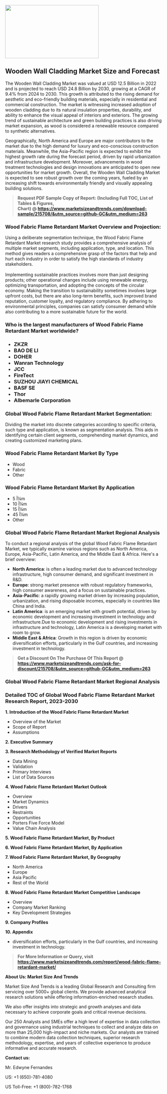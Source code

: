 <p><img class="alignnone size-medium wp-image-20088" src="https://ffe5etoiles.com/wp-content/uploads/2024/12/MST1-300x171.png" alt="" width="300" height="171" /></p><h2>Wooden Wall Cladding Market Size and Forecast</h2><p>The Wooden Wall Cladding Market was valued at USD 12.5 Billion in 2022 and is projected to reach USD 24.8 Billion by 2030, growing at a CAGR of 9.4% from 2024 to 2030. This growth is attributed to the rising demand for aesthetic and eco-friendly building materials, especially in residential and commercial construction. The market is witnessing increased adoption of wooden cladding due to its natural insulation properties, durability, and ability to enhance the visual appeal of interiors and exteriors. The growing trend of sustainable architecture and green building practices is also driving market expansion, as wood is considered a renewable resource compared to synthetic alternatives.</p><p>Geographically, North America and Europe are major contributors to the market due to the high demand for luxury and eco-conscious construction materials. Meanwhile, the Asia-Pacific region is expected to exhibit the highest growth rate during the forecast period, driven by rapid urbanization and infrastructure development. Moreover, advancements in wood treatment technologies and design innovations are anticipated to open new opportunities for market growth. Overall, the Wooden Wall Cladding Market is expected to see robust growth over the coming years, fueled by an increasing shift towards environmentally friendly and visually appealing building solutions.</p></p><blockquote id="" class=""><strong>Request PDF Sample Copy of Report: (Including Full TOC, List of Tables &amp; Figures, Chart)&nbsp;@&nbsp;<strong><a href="https://www.marketsizeandtrends.com/download-sample/215708/&utm_source=github-GC&utm_medium=263" target="_blank">https://www.marketsizeandtrends.com/download-sample/215708/&utm_source=github-GC&utm_medium=263</a></strong></strong></blockquote><h3 id="" class="">Wood Fabric Flame Retardant Market&nbsp;Overview and Projection:</h3><p id="" class="">Using a deliberate segmentation technique, the Wood Fabric Flame Retardant Market research study provides a comprehensive analysis of multiple market segments, including application, type, and location. This method gives readers a comprehensive grasp of the factors that help and hurt each industry in order to satisfy the high standards of industry stakeholders. <br /> <br />Implementing sustainable practices involves more than just designing products; other operational changes include using renewable energy, optimizing transportation, and adopting the concepts of the circular economy. Making the transition to sustainability sometimes involves large upfront costs, but there are also long-term benefits, such improved brand reputation, customer loyalty, and regulatory compliance. By adhering to environmental principles, companies can satisfy consumer demand while also contributing to a more sustainable future for the world.</p><h3 id="" class="">Who is the largest manufacturers of&nbsp;Wood Fabric Flame Retardant Market worldwide?</h3><h3 class=""><p><ul><li>ZKZR </li><li> BAO DE LI </li><li> DOHER </li><li> Wanran Technology </li><li> JCC </li><li> FireTect </li><li> SUZHOU JIAYI CHEMICAL </li><li> BASF SE </li><li> Thor </li><li> Albemarle Corporation</li></ul></p></h3><h3 id="" class="">Global&nbsp;Wood Fabric Flame Retardant Market Segmentation:</h3><p id="" class="">Dividing the market into discrete categories according to specific criteria, such type and application, is known as segmentation analysis. This aids in identifying certain client segments, comprehending market dynamics, and creating customized marketing plans.</p><h3 id="" class="">Wood Fabric Flame Retardant Market&nbsp;By Type</h3><p><p><ul><li>Wood</li><li> Fabric</li><li> Other</p></li></ul></p></p><h3 id="" class="">Wood Fabric Flame Retardant Market&nbsp;By Application</h3><p class=""><p><ul><li>5 Î¼m</li><li> 10 Î¼m</li><li> 15 Î¼m</li><li> 45 Î¼m</li><li> Other</li></ul></p></p><h3 id="" class="">Global Wood Fabric Flame Retardant Market Regional Analysis</h3><p id="" class="">To conduct a regional analysis of the global Wood Fabric Flame Retardant Market, we typically examine various regions such as North America, Europe, Asia-Pacific, Latin America, and the Middle East &amp; Africa. Here's a brief overview:</p><ul><li><strong>North America</strong>: is often a leading market due to advanced technology infrastructure, high consumer demand, and significant investment in R&amp;D.</li><li><strong>Europe</strong>: strong market presence with robust regulatory frameworks, high consumer awareness, and a focus on sustainable practices.</li><li><strong>Asia-Pacific</strong>: a rapidly growing market driven by increasing population, urbanization, and rising disposable incomes, especially in countries like China and India.</li><li><strong>Latin America</strong>: is an emerging market with growth potential, driven by economic development and increasing investment in technology and infrastructure.Due to economic development and rising investments in infrastructure and technology, Latin America is a developing market with room to grow.</li><li><strong>Middle East &amp; Africa</strong>: Growth in this region is driven by economic diversification efforts, particularly in the Gulf countries, and increasing investment in technology.</li></ul><blockquote id="" class=""><strong>Get a Discount On The Purchase Of This Report @ <strong><a href="https://www.marketsizeandtrends.com/ask-for-discount/215708/&utm_source=github-GC&utm_medium=263" target="_blank">https://www.marketsizeandtrends.com/ask-for-discount/215708/&utm_source=github-GC&utm_medium=263</a></strong></strong></blockquote><h3 id="" class="">Global Wood Fabric Flame Retardant Market Regional Analysis</h3><h3 id="" class="">Detailed TOC of Global Wood Fabric Flame Retardant Market Research Report, 2023-2030</h3><p id="" class=""><strong>1. Introduction of the Wood Fabric Flame Retardant Market</strong></p><ul><li>Overview of the Market</li><li>Scope of Report</li><li>Assumptions</li></ul><p id="" class=""><strong>2. Executive Summary</strong></p><p id="" class=""><strong>3. Research Methodology of Verified Market Reports</strong></p><ul><li>Data Mining</li><li>Validation</li><li>Primary Interviews</li><li>List of Data Sources</li></ul><p id="" class=""><strong>4. Wood Fabric Flame Retardant Market Outlook</strong></p><ul><li>Overview</li><li>Market Dynamics</li><li>Drivers</li><li>Restraints</li><li>Opportunities</li><li>Porters Five Force Model</li><li>Value Chain Analysis</li></ul><p id="" class=""><strong>5. Wood Fabric Flame Retardant Market, By Product</strong></p><p id="" class=""><strong>6. Wood Fabric Flame Retardant Market, By Application</strong></p><p id="" class=""><strong>7. Wood Fabric Flame Retardant Market, By Geography</strong></p><ul><li>North America</li><li>Europe</li><li>Asia Pacific</li><li>Rest of the World</li></ul><p id="" class=""><strong>8. Wood Fabric Flame Retardant Market Competitive Landscape</strong></p><ul><li>Overview</li><li>Company Market Ranking</li><li>Key Development Strategies</li></ul><p id="" class=""><strong>9. Company Profiles</strong></p><p id="" class=""><strong>10. Appendix</strong></p><ul><li>diversification efforts, particularly in the Gulf countries, and increasing investment in technology.</li></ul><blockquote id="" class=""><strong>For More Information or Query, visit <strong><strong><a href="https://www.marketsizeandtrends.com/report/wood-fabric-flame-retardant-market/" target="_blank">https://www.marketsizeandtrends.com/report/wood-fabric-flame-retardant-market/</a></strong></strong></strong></blockquote><p id="" class=""><strong>About Us: Market Size And Trends</strong></p><p id="" class="">Market Size And Trends is a leading Global Research and Consulting firm servicing over 5000+ global clients. We provide advanced analytical research solutions while offering information-enriched research studies.</p><p id="" class="">We also offer insights into strategic and growth analyses and data necessary to achieve corporate goals and critical revenue decisions.</p><p id="" class="">Our 250 Analysts and SMEs offer a high level of expertise in data collection and governance using industrial techniques to collect and analyze data on more than 25,000 high-impact and niche markets. Our analysts are trained to combine modern data collection techniques, superior research methodology, expertise, and years of collective experience to produce informative and accurate research.</p><p id="" class=""><strong>Contact us:</strong></p><p id="" class="">Mr. Edwyne Fernandes</p><p id="" class="">US: +1 (650)-781-4080</p><p id="" class="">US Toll-Free: +1 (800)-782-1768</p>
